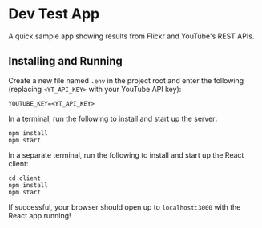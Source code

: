 # Dev Test App

A quick sample app showing results from Flickr and YouTube's REST APIs.

## Installing and Running

Create a new file named `.env` in the project root and enter the following (replacing `<YT_API_KEY>` with your YouTube API key):
```
YOUTUBE_KEY=<YT_API_KEY>
```

In a terminal, run the following to install and start up the server:
```
npm install
npm start
```

In a separate terminal, run the following to install and start up the React client:
```
cd client
npm install
npm start
```

If successful, your browser should open up to `localhost:3000` with the React app running!
